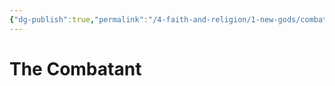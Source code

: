 ```yaml
---
{"dg-publish":true,"permalink":"/4-faith-and-religion/1-new-gods/combatant/"}
---
```


# The Combatant
